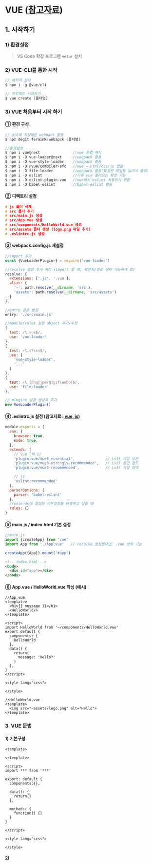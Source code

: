 # VUE ([참고자료](https://kr.vuejs.org/v2/guide/index.html))

## 1. 시작하기
### 1) 환경설정
> VS Code 확장 프로그램 `vetur` 설치

### 2) VUE-CLI를 통한 시작
```c
// 패키지 설치
$ npm i -g @vue/cli

// 프로젝트 시작하기
$ vue create [폴더명]
```

### 3) VUE 처음부터 시작 하기
#### ① 환경 구성
```c
// git에 저장해둔 webpack 활용
$ npx degit ferainK/webapck [폴더명]

//환경설정
$ npm i vue@next               //vue 문법 해석
$ npm i -D vue-loader@next     //webpack 활용
$ npm i -D vue-style-loader    //webpack 활용
$ npm i -D @vue/compiler-sfc   //vue → html/css/js 변환
$ npm i -D file-loader         //webpack 활용(특정한 파일을 읽어서 출력)
$ npm i -D eslint              //다른 vue 불러오는 확장 기능
$ npm i -D eslint-plugin-vue   //vue에서 eslint 사용하기 위함
$ npm i -D babel-eslint        //babel-eslint 연동
```
#### ② 디렉토리 설정
```c
# js 폴더 삭제
# src 폴더 추가
# src/main.js 생성
# src/App.vue 생성
# src/components/HelloWorld.vue 생성
# src/assets 폴더 생성 (logo.png 파일 추가)
# .eslintrc.js 생성
```
#### ③ webpack.config.js 재설정
```js
//import 추가
const {VueLoaderPlugin>} = require('vue-loader')

//resolve 설정 추가 지정 (import 할 때, 확장자/경로 생략 가능하게 함)
resolve: {
  extensions: ['.js', '.vue'],
  alias: {
    '~': path.resolve(__dirname, 'src'),
    'assets': path.resolve(__dirname, 'src/assets')
  }
},

//entry 경로 변경 
entry: './src/main.js'

//module/rules 설정 object 추가/수정
{
  test: /\.vue$/, 
  use: 'vue-loader' 
},
{
  test: /\.s?css$/, 
  use: [
    'vue-style-loader', 
    '...'
  ]
},
{
  test: /\.(png|jpe?g|gif\webp)$/,
  use: 'file-loader'
},

// plugins 설정 생성자 추가
new VueLoaderPlugin()
```

#### ④ .eslintrc.js 설정 (참고자료 : [vue](https://eslint.vuejs.org/rules/), [js](https://eslint.org/docs/rules/))
```js
module.exports = {
  env: {
    browser: true,
    node: true,
  },
  extends: [
    // vue (택 1)
    'plugin:vue/vue3-essential',              // Lv1) 가장 낮은
    'plugin:vue/vue3-strongly-recommended',   // Lv2) 중간 정도
    'plugin:vue/vue3-recommended',            // Lv3) 가장 엄격

    // js
    'eslint:recommended'
  ],
  parserOptions: {
    parser: 'babel-eslint'
  },
  //extends에 설정된 기본설정을 변경하고 싶을 때
  rules: {}
}
```

#### ⑤ main.js / index.html 기본 설정
```js
//main.js
import {createApp} from 'vue'
import App from './App.vue'   // resolve 설정했다면, .vue 생략 가능

createApp({App}).mount('#app')
```

```html
<!-- index.html -->
<body>
  <div id="app"></div>
</body>
```

#### ⑥ App.vue / HelloWorld.vue 작성 (예시)
```vue
//App.vue
<template>
  <h1>{{ message }}</h1>
  <HelloWorld/>
</template>

<script>
import HelloWorld from '~/components/HelloWorld.vue'
export default {
  components: {
    HelloWorld
  },
  data() {
    return{
      message: 'Hello?'
    }    
  },
}
</script>

<style lang="scss">

</style>
```
```vue
//HelloWorld.vue
<template>
  <img src="~assets/logo.png" alt="Hello">
</template>
```

### 3. VUE 문법
#### 1) 기본구성
```vue
<template>

</template>

<script>
import *** from '***'

export: default {
  components:{},

  data(): {
    return{}
  },

  methods: {
    function() {}
  }
}

</script>

<style lang="scss">

</style>
```

#### 2)